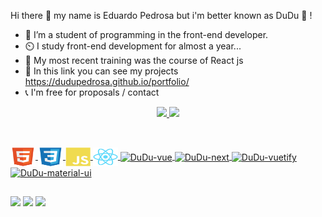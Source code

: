  Hi there 👋 my name is Eduardo Pedrosa but i'm better known as DuDu 🚀 ! 

- 🔭 I’m a student of programming in the front-end developer.
- ⏲️ I study front-end development for almost a year...
- 📙 My most recent training was the course of React js
- 📂 In this link you can see my projects https://dudupedrosa.github.io/portfolio/
- 📞 I'm free for proposals / contact 

 <div align="center">
  <a href="https://github.com/DuDupedrosa">
  <img height="180em" src="https://github-readme-stats.vercel.app/api?username=DuDupedrosa&show_icons=true&theme=dark&include_all_commits=true&count_private=true"/>
  <img height="180em" src="https://github-readme-stats.vercel.app/api/top-langs/?username=DuDupedrosa&layout=compact&langs_count=7&theme=dark"/>
</div>

##

<div style="display: inline_block"><br>
  <img align="center" alt="DuDu-HTML" height="30" width="40" src="https://raw.githubusercontent.com/devicons/devicon/master/icons/html5/html5-original.svg">
  <img align="center" alt="DuDu-CSS" height="30" width="40" src="https://raw.githubusercontent.com/devicons/devicon/master/icons/css3/css3-original.svg">
  <img align="center" alt="DuDu-Js" height="30" width="40" src="https://raw.githubusercontent.com/devicons/devicon/master/icons/javascript/javascript-plain.svg">
  <img align="center" alt="DuDu-React" height="30" width="40" src="https://raw.githubusercontent.com/devicons/devicon/master/icons/react/react-original.svg">
  <img align="center" alt="DuDu-vue"  height="30" width="40" src="https://cdn.jsdelivr.net/gh/devicons/devicon/icons/vuejs/vuejs-original.svg" /> 
  <img align="center" alt="DuDu-next"  height="30" width="40" src="https://cdn.jsdelivr.net/gh/devicons/devicon/icons/nextjs/nextjs-original.svg" /> 
  <img align="center" alt="DuDu-vuetify"  height="30" width="40" src="https://cdn.jsdelivr.net/gh/devicons/devicon/icons/vuetify/vuetify-original.svg" />    
  <img align="center" alt="DuDu-material-ui"  height="30" width="40" src="https://cdn.jsdelivr.net/gh/devicons/devicon/icons/materialui/materialui-original.svg" />   
</div>

##

<div> 
  <a href="https://www.instagram.com/eduard0_pedrosa/" target="_blank"><img src="https://img.shields.io/badge/-Instagram-%23E4405F?style=for-the-badge&logo=instagram&logoColor=white" target="_blank"></a>
  <a href = "mailto:eduardobaptista66@gmail.com" target="_blank"><img src="https://img.shields.io/badge/-Gmail-%23333?style=for-the-badge&logo=gmail&logoColor=white" target="_blank"></a>
  <a href = "https://api.whatsapp.com/send?phone=5521971956764&text=Ol%C3%A1%20!%20" target="_blank"><img src="https://img.shields.io/badge/WhatsApp-25D366?style=for-the-badge&logo=whatsapp&logoColor=white" target="_blank"></a> 
</div>

